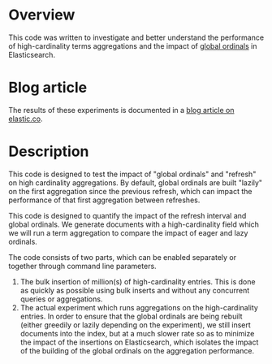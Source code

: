 # Overview
This code was written to investigate and better understand the performance of high-cardinality terms aggregations and the impact of [global ordinals](https://www.elastic.co/guide/en/elasticsearch/reference/7.3/eager-global-ordinals.html) in Elasticsearch. 

# Blog article
The results of these experiments is documented in a [blog article on elastic.co](https://www.elastic.co/blog/improving-the-performance-of-high-cardinality-terms-aggregations-in-elasticsearch).

# Description
This code is designed to test the impact of "global ordinals" and "refresh" on high cardinality aggregations.
By default, global ordinals are built "lazily" on the first aggregation since the previous refresh, 
which can impact the performance of that first aggregation between refreshes. 

This code is designed to quantify the impact of the refresh interval and global ordinals. We generate documents with 
a high-cardinality field which we will run a term aggregation to compare the impact of eager and lazy ordinals.

The code consists of two parts, which can be enabled separately or together through command line parameters. 
1. The bulk insertion of million(s) of high-cardinality entries. This is done as quickly as 
possible using bulk inserts and without any concurrent queries or aggregations. 
2. The actual experiment which runs aggregations on the high-cardinality entries. In order to ensure that
the global ordinals are being rebuilt (either greedily or lazily depending on the experiment), we still insert 
documents into the index, but at a much slower rate so as to minimize the impact of the insertions on Elasticsearch,
which isolates the impact of the building of the global ordinals on the aggregation performance. 

